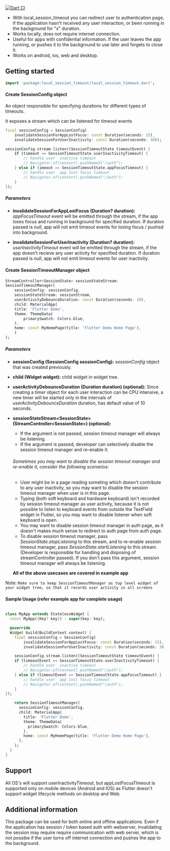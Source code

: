 [![Dart CI](https://github.com/SankethBK/local_session_timeout/actions/workflows/main.yml/badge.svg)](https://github.com/SankethBK/local_session_timeout/actions/workflows/main.yml)



* With local_session_timeout you can redirect user to authentication page, if the application hasn't received any user interaction, or been running in the background for "x" duration.
* Works locally, does not require internet connection.
* Useful for apps with confidential information. If the user leaves the app running, or pushes it to the background to use later and forgets to close it.
* Works on android, ios, web and desktop.

## Getting started

```dart
import 'package:local_session_timeout/local_session_timeout.dart';
```
#### Create SessionConfig object

An object responsible for specifying durations for different types of timeouts. 

It exposes a stream which can be listened for timeout events

```dart
final sessionConfig = SessionConfig(
    invalidateSessionForAppLostFocus: const Duration(seconds: 15),
    invalidateSessionForUserInactivity: const Duration(seconds: 30));
```

```dart
sessionConfig.stream.listen((SessionTimeoutState timeoutEvent) {
    if (timeout == SessionTimeoutState.userInactivityTimeout) {
        // handle user  inactive timeout
        // Navigator.of(context).pushNamed("/auth");
    } else if (imeout == SessionTimeoutState.appFocusTimeout) {
        // handle user  app lost focus timeout
        // Navigator.of(context).pushNamed("/auth");
    }
});
```

##### Parameters

* __invalidateSessionForAppLostFocus (Duration? duration):__ *appFocusTimeout* event will be emitted through the stream, if the app loses focus and running in background for specified duration. If duration passed is *null*, app will not emit timeout events for losing focus / pushed into background.

* __invalidateSessionForUserInactivity (Duration? duration):__ *userInactivityTimeout* event will be emitted through the stream, if the app doesn't recieve any user activity for specified duration. If duration passed is *null*, app will not emit timeout events for user inactivity.

#### Create SessionTimeoutManager object

```dart
StreamController<SessionState> sessionStateStream:
SessionTimeoutManager(
    sessionConfig: sessionConfig,
    sessionStateStream: sessionStream,
    userActivityDebounceDuration: const Duration(seconds: 10),
    child: MaterialApp(
    title: 'Flutter Demo',
    theme: ThemeData(
        primarySwatch: Colors.blue,
    ),
    home: const MyHomePage(title: 'Flutter Demo Home Page'),
    )
);
```


##### Parameters

* __sessionConfig (SessionConfig sessionConfig):__ *sessionConfig* object that was created previously.
* __child (Widget widget):__ child widget in widget tree.
* __userActivityDebounceDuration (Duration duration) (optional):__ Since creating a timer object for each user interaction can be CPU intensive, a new timer will be started only in the intervals of *userActivityDebounceDuration* duration, has default value of 10 seconds.  
* __sessionStateStream\<SessionState> (StreamController\<SessionState>) (optional):__
   - If the argument is not passed, session timeout manager will always be listening. 
   - If the argument is passed, developer can selectively  disable the session timeout manager and re-enable it.
  
   ###### Sometimes you may want to disable the session timeout manager and re-enable it, consider the following scenarios: 

  - User might be in a page reading someting which doesn't contribute to any user inactivity, so you may want to disable the session timeout manager when user is in this page. 
  - Typing (both soft keyboard and hardware keyboard) isn't recorded by session timeout manager as user activity, because it is not possible to listen to keyboard events from outside the TextField widget in Flutter, so you may want to disable listener when soft keyboard is open.
  - You may want to disable session timeout manager in auth page, as it doesn't makes much sense to redirect to auth page from auth page.
  - To disable session timeout manager, pass *SessionState.stopListening* to this stream, and to re-enable session timeout manager, pass *SessionState.startListening* to this stream. (Developer is responsible for handling and disposing of streamController passed). If you don't pass this argument, session timeout manager will always be listening. 

  **All of the above usecases are covered in example app**

Note: `Make sure to keep SessionTimeoutManager as top level widget of your widget tree, so that it records user activity in all screens`


#### Sample Usage (refer example app for complete usage)

```dart

class MyApp extends StatelessWidget {
  const MyApp({Key? key}) : super(key: key);

  @override
  Widget build(BuildContext context) {
    final sessionConfig = SessionConfig(
        invalidateSessionForAppLostFocus: const Duration(seconds: 15),
        invalidateSessionForUserInactivity: const Duration(seconds: 30));

    sessionConfig.stream.listen((SessionTimeoutState timeoutEvent) {
    if (timeoutEvent == SessionTimeoutState.userInactivityTimeout) {
        // handle user  inactive timeout
        // Navigator.of(context).pushNamed("/auth");
    } else if (timeoutEvent == SessionTimeoutState.appFocusTimeout) {
        // handle user  app lost focus timeout
        // Navigator.of(context).pushNamed("/auth");
    }
});

    return SessionTimeoutManager(
      sessionConfig: sessionConfig,
      child: MaterialApp(
        title: 'Flutter Demo',
        theme: ThemeData(
          primarySwatch: Colors.blue,
        ),
        home: const MyHomePage(title: 'Flutter Demo Home Page'),
      ),
    );
  }
}
```

## Support

All OS's will support userInactivityTimeout, but appLostFocusTImeout is supported only on mobile devices (Android and IOS) as Flutter doesn't support widget lifecycle methods on desktop and Web.
## Additional information

This package can be used for both online and offline applications. Even if the application has session / token based auth with webserver, invalidating the session may require require communication with web server, which is not possibe if the user turns off internet connection and pushes the app to the background.

